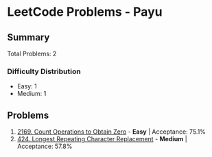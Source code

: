 # LeetCode Problems - Payu

## Summary
Total Problems: 2

### Difficulty Distribution

- Easy: 1
- Medium: 1

## Problems

1. [2169. Count Operations to Obtain Zero](https://leetcode.com/problems/count-operations-to-obtain-zero/) - **Easy** | Acceptance: 75.1%
2. [424. Longest Repeating Character Replacement](https://leetcode.com/problems/longest-repeating-character-replacement/) - **Medium** | Acceptance: 57.8%